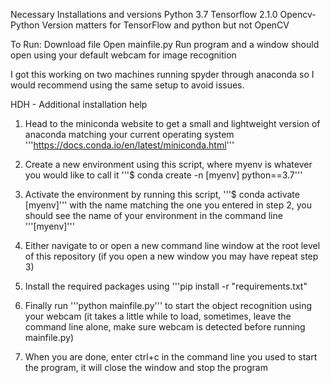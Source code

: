 Necessary Installations and versions
Python 3.7
Tensorflow 2.1.0
Opencv-Python
Version matters for TensorFlow and python but not OpenCV

To Run:
Download file
Open mainfile.py
Run program and a window should open using your default webcam for image recognition

I got this working on two machines running spyder through anaconda so I would recommend using the same setup to avoid issues.


HDH - Additional installation help

1. Head to the miniconda website to get a small and lightweight version of anaconda matching your current operating system
'''https://docs.conda.io/en/latest/miniconda.html'''

2. Create a new environment using this script, where myenv is whatever you would like to call it
'''$ conda create -n [myenv] python==3.7'''

3. Activate the environment by running this script, '''$ conda activate [myenv]''' with the name matching the one you entered in step 2, you should see the name of your environment in the command line '''[myenv]'''

4. Either navigate to or open a new command line window at the root level of this repository (if you open a new window you may have repeat step 3)

5. Install the required packages using '''pip install -r "requirements.txt"

6. Finally run '''python mainfile.py''' to start the object recognition using your webcam (it takes a little while to load, sometimes, leave the command line alone, make sure webcam is detected before running mainfile.py)

7. When you are done, enter ctrl+c in the command line you used to start the program, it will close the window and stop the program
